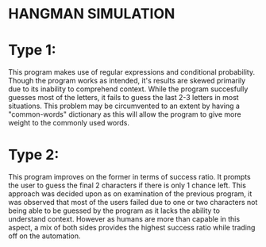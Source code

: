 # HANGMAN SIMULATION

# Type 1:

This program makes use of regular expressions and conditional probability. Though the program works as intended, it's results are skewed primarily due to its inability to comprehend context. While the program succesfully guesses most of the letters, it fails to guess the last 2-3 letters in most situations. This problem may be circumvented to an extent by having a "common-words" dictionary as this will allow the program to give more weight to the commonly used words.


# Type 2:

This program improves on the former in terms of success ratio. It prompts the user to guess the final 2 characters if there is only 1 chance left. This approach was decided upon as on examination of the previous program, it was observed that most of the users failed due to one or two characters not being able to be guessed by the program as it lacks the ability to understand context. However as humans are more than capable in this aspect, a mix of both sides provides the highest success ratio while trading off on the automation. 
